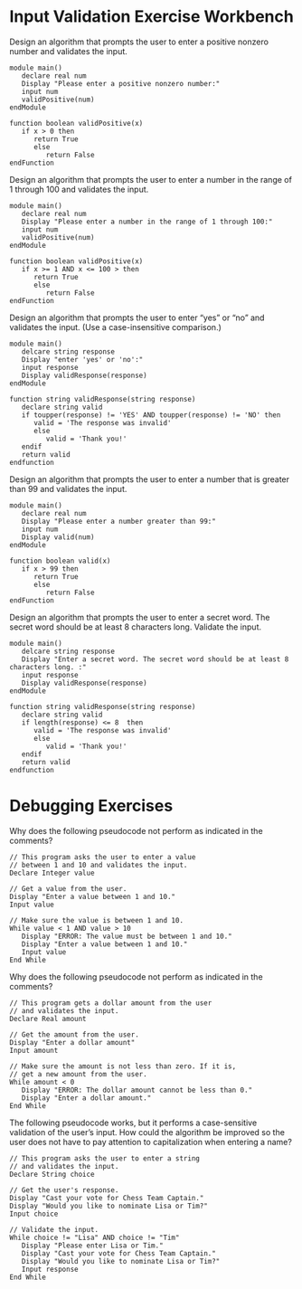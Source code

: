 # Input Validation Exercise Workbench

Design an algorithm that prompts the user to enter a positive nonzero number and validates the input.
```
module main()
   declare real num
   Display "Please enter a positive nonzero number:"
   input num
   validPositive(num)
endModule

function boolean validPositive(x)
   if x > 0 then
      return True
      else
         return False
endFunction
```

Design an algorithm that prompts the user to enter a number in the range of 1 through 100 and validates the input.
```
module main()
   declare real num
   Display "Please enter a number in the range of 1 through 100:"
   input num
   validPositive(num)
endModule

function boolean validPositive(x)
   if x >= 1 AND x <= 100 > then
      return True
      else
         return False
endFunction
```

Design an algorithm that prompts the user to enter “yes” or “no” and validates the input. (Use a case-insensitive comparison.)
```
module main()
   delcare string response
   Display "enter 'yes' or 'no':"
   input response
   Display validResponse(response)
endModule

function string validResponse(string response)
   declare string valid
   if toupper(response) != 'YES' AND toupper(response) != 'NO' then
      valid = 'The response was invalid'
      else
         valid = 'Thank you!'
   endif
   return valid
endfunction
```

Design an algorithm that prompts the user to enter a number that is greater than 99 and validates the input.
```
module main()
   declare real num
   Display "Please enter a number greater than 99:"
   input num
   Display valid(num)
endModule

function boolean valid(x)
   if x > 99 then
      return True
      else
         return False
endFunction
```
Design an algorithm that prompts the user to enter a secret word. The secret word should be at least 8 characters long. Validate the input.
```
module main()
   delcare string response
   Display "Enter a secret word. The secret word should be at least 8 characters long. :"
   input response
   Display validResponse(response)
endModule

function string validResponse(string response)
   declare string valid
   if length(response) <= 8  then
      valid = 'The response was invalid'
      else
         valid = 'Thank you!'
   endif
   return valid
endfunction
```
# Debugging Exercises

Why does the following pseudocode not perform as indicated in the comments?
```
// This program asks the user to enter a value
// between 1 and 10 and validates the input.
Declare Integer value

// Get a value from the user.
Display "Enter a value between 1 and 10."
Input value

// Make sure the value is between 1 and 10.
While value < 1 AND value > 10
   Display "ERROR: The value must be between 1 and 10."
   Display "Enter a value between 1 and 10."
   Input value
End While
```
Why does the following pseudocode not perform as indicated in the comments?
```
// This program gets a dollar amount from the user
// and validates the input.
Declare Real amount

// Get the amount from the user.
Display "Enter a dollar amount"
Input amount

// Make sure the amount is not less than zero. If it is,
// get a new amount from the user.
While amount < 0
   Display "ERROR: The dollar amount cannot be less than 0."
   Display "Enter a dollar amount."
End While
```
The following pseudocode works, but it performs a case-sensitive validation of the user’s input. How could the algorithm be improved so the user does not have to pay attention to capitalization when entering a name?
```
// This program asks the user to enter a string
// and validates the input.
Declare String choice

// Get the user's response.
Display "Cast your vote for Chess Team Captain."
Display "Would you like to nominate Lisa or Tim?"
Input choice

// Validate the input.
While choice != "Lisa" AND choice != "Tim"
   Display "Please enter Lisa or Tim."
   Display "Cast your vote for Chess Team Captain."
   Display "Would you like to nominate Lisa or Tim?"
   Input response
End While
```
